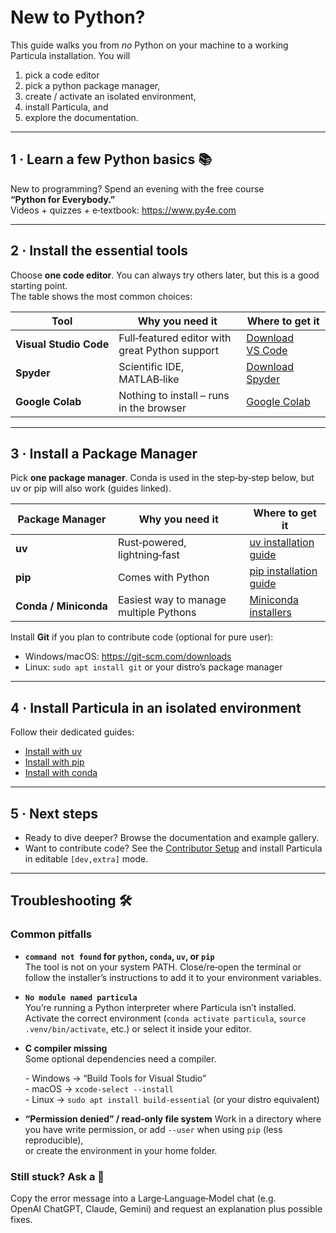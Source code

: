 # New to Python?

This guide walks you from *no* Python on your machine to a working Particula
installation.  You will  

1. pick a code editor  
2. pick a python package manager,  
3. create / activate an isolated environment,  
4. install Particula, and  
5. explore the documentation.

---

## 1 · Learn a few Python basics 📚  

New to programming?  Spend an evening with the free course
**“Python for Everybody.”**  
Videos + quizzes + e‑textbook: <https://www.py4e.com>

---

## 2 · Install the essential tools  

Choose **one code editor**.  You can always try others later, but this is a good starting point.  
The table shows the most common choices:

| Tool | Why you need it | Where to get it |
| ---- | --------------- | -------------- |
| **Visual Studio Code** | Full‑featured editor with great Python support | [Download VS Code](https://code.visualstudio.com/) |
| **Spyder** | Scientific IDE, MATLAB‑like | [Download Spyder](https://www.spyder-ide.org/) |
| **Google Colab** | Nothing to install – runs in the browser | [Google Colab](https://colab.research.google.com/) |

---

## 3 · Install a Package Manager

Pick **one package manager**.  Conda is used in the step‑by‑step below, but uv
or pip will also work (guides linked).

| Package Manager | Why you need it | Where to get it |
| --------------- | --------------- | -------------- |
| **uv** | Rust‑powered, lightning‑fast | [uv installation guide](https://docs.astral.sh/uv/) |
| **pip** | Comes with Python | [pip installation guide](https://pip.pypa.io/en/stable/installation/) |
| **Conda / Miniconda** | Easiest way to manage multiple Pythons | [Miniconda installers](https://www.anaconda.com/docs/getting-started/miniconda/main#miniconda) |

Install **Git** if you plan to contribute code (optional for pure user):

- Windows/macOS: <https://git-scm.com/downloads>  
- Linux: `sudo apt install git` or your distro’s package manager

---

## 4 · Install Particula in an isolated environment

Follow their dedicated guides:

* [Install with uv](Setup_UV.md)  
* [Install with pip](Setup_PIP.md)
* [Install with conda](Setup_Conda.md)

---

## 5 · Next steps  

- Ready to dive deeper?  Browse the documentation and example gallery.  
- Want to contribute code?  See the [Contributor Setup](Contributor_Setup.md) and install Particula in editable `[dev,extra]` mode.  

---

## Troubleshooting 🛠️  

### Common pitfalls  

- **`command not found` for `python`, `conda`, `uv`, or `pip`**  
  The tool is not on your system PATH. Close/re‑open the terminal or follow the
  installer’s instructions to add it to your environment variables.  

- **`No module named particula`**  
  You’re running a Python interpreter where Particula isn’t installed.  
  Activate the correct environment (`conda activate particula`,
  `source .venv/bin/activate`, etc.) or select it inside your editor.  

- **C compiler missing**  
  Some optional dependencies need a compiler.  

  - Windows → “Build Tools for Visual Studio”  
  - macOS → `xcode-select --install`  
  - Linux → `sudo apt install build-essential` (or your distro equivalent)  

- **“Permission denied” / read‑only file system**
  Work in a directory where you have write permission,
  or add `--user` when using `pip` (less reproducible),  
  or create the environment in your home folder.  

### Still stuck? Ask a 🤖  

Copy the error message into a Large‑Language‑Model chat
(e.g. OpenAI ChatGPT, Claude, Gemini) and request an explanation plus possible
fixes.
